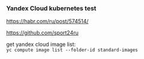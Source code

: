 ### Yandex Cloud kubernetes test

https://habr.com/ru/post/574514/

https://github.com/sport24ru

get yandex cloud image list: </br>
    `yc compute image list --folder-id standard-images` </br>
